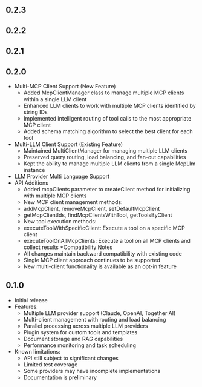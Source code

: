 ## 0.2.3
## 0.2.2
## 0.2.1
## 0.2.0

* Multi-MCP Client Support (New Feature)
    * Added McpClientManager class to manage multiple MCP clients within a single LLM client
    * Enhanced LLM clients to work with multiple MCP clients identified by string IDs
    * Implemented intelligent routing of tool calls to the most appropriate MCP client
    * Added schema matching algorithm to select the best client for each tool
* Multi-LLM Client Support (Existing Feature)
    * Maintained MultiClientManager for managing multiple LLM clients
    * Preserved query routing, load balancing, and fan-out capabilities
    * Kept the ability to manage multiple LLM clients from a single McpLlm instance
* LLM Provider Multi Language Support
* API Additions
    * Added mcpClients parameter to createClient method for initializing with multiple MCP clients
    * New MCP client management methods:
    * addMcpClient, removeMcpClient, setDefaultMcpClient
    * getMcpClientIds, findMcpClientsWithTool, getToolsByClient
    * New tool execution methods:
    * executeToolWithSpecificClient: Execute a tool on a specific MCP client
    * executeToolOnAllMcpClients: Execute a tool on all MCP clients and collect results
*Compatibility Notes
    * All changes maintain backward compatibility with existing code
    * Single MCP client approach continues to be supported
    * New multi-client functionality is available as an opt-in feature
 
## 0.1.0

* Initial release
* Features:
    * Multiple LLM provider support (Claude, OpenAI, Together AI)
    * Multi-client management with routing and load balancing
    * Parallel processing across multiple LLM providers
    * Plugin system for custom tools and templates
    * Document storage and RAG capabilities
    * Performance monitoring and task scheduling
* Known limitations:
    * API still subject to significant changes
    * Limited test coverage
    * Some providers may have incomplete implementations
    * Documentation is preliminary
